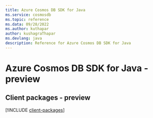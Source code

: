 ```yaml
---
title: Azure Cosmos DB SDK for Java
ms.service: cosmosdb
ms.topic: reference
ms.data: 09/28/2022
ms.author: kuthapar
author: kushagraThapar
ms.devlang: java
description: Reference for Azure Cosmos DB SDK for Java
---
```

# Azure Cosmos DB SDK for Java - preview

## Client packages - preview
[!INCLUDE [client-packages](cosmos-db-client-index.md)]